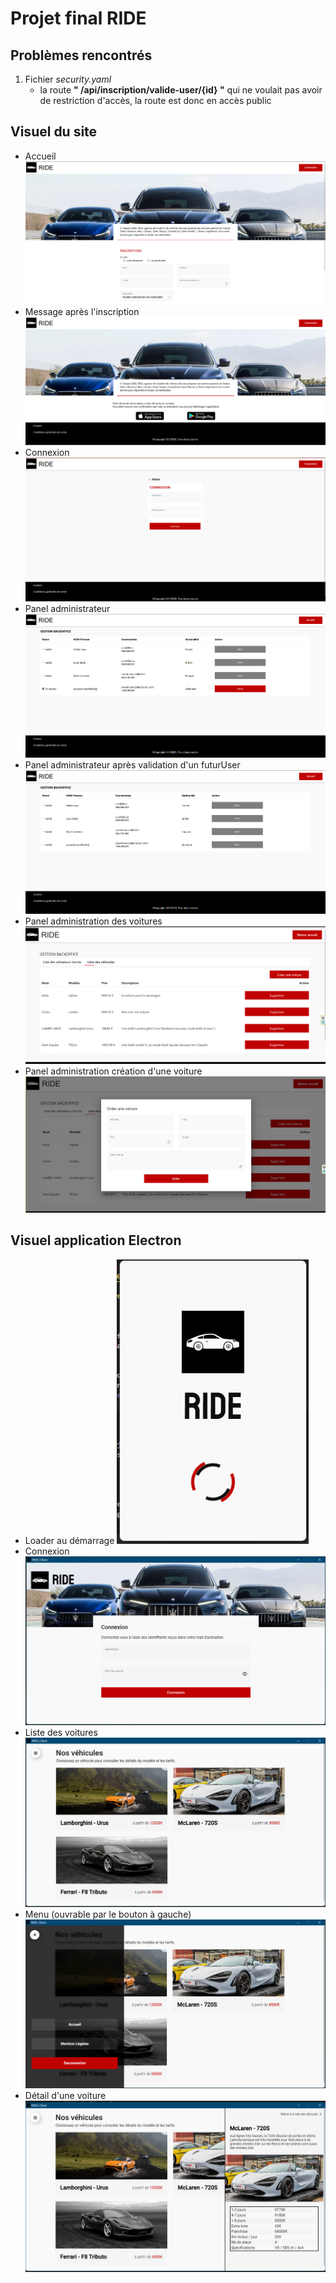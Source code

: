 # Projet final RIDE

## Problèmes rencontrés

1. Fichier *security.yaml*
    - la route **" /api/inscription/valide-user/{id} "** qui ne voulait pas avoir de restriction d'accès, la route est donc en accès public

## Visuel du site

- Accueil
![Accueil](https://github.com/OphisDgn/WebFull-ProjetFinal/blob/main/images/vue-home.png)
- Message après l'inscription
![Message d'inscription](https://github.com/OphisDgn/WebFull-ProjetFinal/blob/main/images/vue-message-inscription.png)
- Connexion
![Connexion](https://github.com/OphisDgn/WebFull-ProjetFinal/blob/main/images/vue-connexion.png)
- Panel administrateur
![Panel admin](https://github.com/OphisDgn/WebFull-ProjetFinal/blob/main/images/vue-admin.png)
- Panel administrateur après validation d'un futurUser
![Panel admin après validation d'un user](https://github.com/OphisDgn/WebFull-ProjetFinal/blob/main/images/vue-apres-validation.png)
- Panel administration des voitures
![Panel administration des voitures](https://github.com/OphisDgn/WebFull-ProjetFinal/blob/main/images/vue-admin-cars.png)
- Panel administration création d'une voiture
![Panel administration création voiture](https://github.com/OphisDgn/WebFull-ProjetFinal/blob/main/images/vue-admin-create-car.png)


## Visuel application Electron

- Loader au démarrage
![Loader au démarrage](https://github.com/OphisDgn/WebFull-ProjetFinal/blob/main/images/electron-loader.png)
- Connexion
![Connexion](https://github.com/OphisDgn/WebFull-ProjetFinal/blob/main/images/electron-connexion.png)
- Liste des voitures
![Liste des voitures](https://github.com/OphisDgn/WebFull-ProjetFinal/blob/main/images/electron-list.png)
- Menu (ouvrable par le bouton à gauche)
![Menu](https://github.com/OphisDgn/WebFull-ProjetFinal/blob/main/images/electron-menu.png)
- Détail d'une voiture
![Détail d'une voiture](https://github.com/OphisDgn/WebFull-ProjetFinal/blob/main/images/electron-detail-car.png)


<!-- ## Storybook

1. Le tableau ArrayComponent
![Storybook arrayComponent](https://github.com/OphisDgn/WebFull-ProjetFinal/blob/main/images/storybook.png) -->

<!-- 
## Les routes Insomnia

1. Les variables utilisées :
![Variables](https://github.com/OphisDgn/WebFull-ProjetFinal/blob/main/images/insomnia-variables.png)
2. POST - Login Admin :
![Login Admin](https://github.com/OphisDgn/WebFull-ProjetFinal/blob/main/images/insomnia-login-admin.png)
3. POST - Login User :
![Login User](https://github.com/OphisDgn/WebFull-ProjetFinal/blob/main/images/insomnia-login-user.png)
4. La response Bearer utilisée pour toutes les requêtes :
![Response Bearer](https://github.com/OphisDgn/WebFull-ProjetFinal/blob/main/images/responseBearer.png)
5. GET - Get User (par un user) :
![Get User (par user)](https://github.com/OphisDgn/WebFull-ProjetFinal/blob/main/images/insomnia-getuser.png)
6. GET - Get User (par l'admin) :
![Get User (par admin)](https://github.com/OphisDgn/WebFull-ProjetFinal/blob/main/images/insomnia-getuser-admin.png)
7. POST - Check role (par user) :
![Check role (par user)](https://github.com/OphisDgn/WebFull-ProjetFinal/blob/main/images/insomnia-checkrole-user.png)
8. POST - Check role (par admin) :
![Check role (par admin)](https://github.com/OphisDgn/WebFull-ProjetFinal/blob/main/images/insomnia-checkrole-admin.png)
9. POST - Check role (sans JWT Token) :
![Check role (sans JWT token)](https://github.com/OphisDgn/WebFull-ProjetFinal/blob/main/images/insomnia-checkrole-withoutjwt.png)
10. GET - Is admin (par user) :
![Is admin (par user)](https://github.com/OphisDgn/WebFull-ProjetFinal/blob/main/images/insomnia-isadmin-user.png)
11. GET - Is admin (par admin) :
![Is admin (par admin)](https://github.com/OphisDgn/WebFull-ProjetFinal/blob/main/images/insomnia-isadmin.png)
12. GET - Liste des users :
![Liste des users](https://github.com/OphisDgn/WebFull-ProjetFinal/blob/main/images/insomnia-list-users.png)
13. GET - Liste des futurs users :
![Liste des futurs users](https://github.com/OphisDgn/WebFull-ProjetFinal/blob/main/images/insomnia-futureuser.png)
14. POST - Create user (avec route inscription) :
![Create user avec route inscription](https://github.com/OphisDgn/WebFull-ProjetFinal/blob/main/images/insomnia-create-futureuser-inscription.png)
15. POST - Valide futur user :
![Valide futur user](https://github.com/OphisDgn/WebFull-ProjetFinal/blob/main/images/insomnia-valideuser.png)
16. GET - BO - Get futurs users :
![BO - Get futurs users](https://github.com/OphisDgn/WebFull-ProjetFinal/blob/main/images/insomnia-list-futureusers.png)
17. GET - BO - Get specific futur user :
![BO - Get specific futur user](https://github.com/OphisDgn/WebFull-ProjetFinal/blob/main/images/insomnia-specific-futureuser.png)
18. POST - BO - Create futur user :
![BO - Create futur user](https://github.com/OphisDgn/WebFull-ProjetFinal/blob/main/images/insomnia-create-futureuser.png)
19. DELETE - BO - Delete futur user :
![BO - delete futur user](https://github.com/OphisDgn/WebFull-ProjetFinal/blob/main/images/insomnia-delete-futureuser8.png) 
-->
